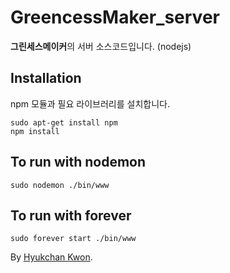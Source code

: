 # GreencessMaker_server
**그린세스메이커**의 서버 소스코드입니다. (nodejs)


## Installation
npm 모듈과 필요 라이브러리를 설치합니다.
```console
sudo apt-get install npm
npm install
```


## To run with nodemon
```console
sudo nodemon ./bin/www
```


## To run with forever
```console
sudo forever start ./bin/www
```


By [Hyukchan Kwon](https://github.com/kwonssy02).